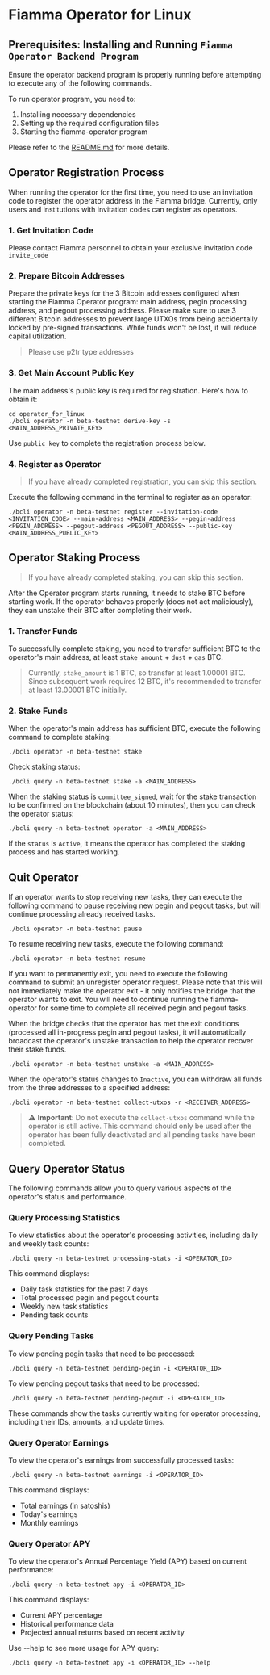 # Fiamma Operator for Linux

## Prerequisites: Installing and Running `Fiamma Operator Backend Program`

Ensure the operator backend program is properly running before attempting to execute any of the following commands.

To run operator program, you need to:
1. Installing necessary dependencies
2. Setting up the required configuration files
3. Starting the fiamma-operator program

Please refer to the [README.md](./README.md) for more details.


## Operator Registration Process

When running the operator for the first time, you need to use an invitation code to register the operator address in the Fiamma bridge. Currently, only users and institutions with invitation codes can register as operators.

### 1. Get Invitation Code

Please contact Fiamma personnel to obtain your exclusive invitation code `invite_code`

### 2. Prepare Bitcoin Addresses

Prepare the private keys for the 3 Bitcoin addresses configured when starting the Fiamma Operator program: main address, pegin processing address, and pegout processing address. Please make sure to use 3 different Bitcoin addresses to prevent large UTXOs from being accidentally locked by pre-signed transactions. While funds won't be lost, it will reduce capital utilization.

> Please use p2tr type addresses

### 3. Get Main Account Public Key

The main address's public key is required for registration. Here's how to obtain it:

```
cd operator_for_linux
./bcli operator -n beta-testnet derive-key -s <MAIN_ADDRESS_PRIVATE_KEY>
```
Use `public_key` to complete the registration process below.

### 4. Register as Operator

> If you have already completed registration, you can skip this section.

Execute the following command in the terminal to register as an operator:

```
./bcli operator -n beta-testnet register --invitation-code <INVITATION_CODE> --main-address <MAIN_ADDRESS> --pegin-address <PEGIN_ADDRESS> --pegout-address <PEGOUT_ADDRESS> --public-key <MAIN_ADDRESS_PUBLIC_KEY>
```

## Operator Staking Process

> If you have already completed staking, you can skip this section.

After the Operator program starts running, it needs to stake BTC before starting work. If the operator behaves properly (does not act maliciously), they can unstake their BTC after completing their work.

### 1. Transfer Funds
To successfully complete staking, you need to transfer sufficient BTC to the operator's main address, at least `stake_amount` + `dust` + `gas` BTC.

> Currently, `stake_amount` is 1 BTC, so transfer at least 1.00001 BTC. Since subsequent work requires 12 BTC, it's recommended to transfer at least 13.00001 BTC initially.

### 2. Stake Funds

When the operator's main address has sufficient BTC, execute the following command to complete staking:

```
./bcli operator -n beta-testnet stake
```

Check staking status:

```
./bcli query -n beta-testnet stake -a <MAIN_ADDRESS>
```

When the staking status is `committee_signed`, wait for the stake transaction to be confirmed on the blockchain (about 10 minutes), then you can check the operator status:

```
./bcli query -n beta-testnet operator -a <MAIN_ADDRESS>
```

If the `status` is `Active`, it means the operator has completed the staking process and has started working.

## Quit Operator

If an operator wants to stop receiving new tasks, they can execute the following command to pause receiving new pegin and pegout tasks, but will continue processing already received tasks.

```
./bcli operator -n beta-testnet pause
```

To resume receiving new tasks, execute the following command:

```
./bcli operator -n beta-testnet resume
```

If you want to permanently exit, you need to execute the following command to submit an unregister operator request. Please note that this will not immediately make the operator exit - it only notifies the bridge that the operator wants to exit. You will need to continue running the fiamma-operator for some time to complete all received pegin and pegout tasks.

When the bridge checks that the operator has met the exit conditions (processed all in-progress pegin and pegout tasks), it will automatically broadcast the operator's unstake transaction to help the operator recover their stake funds.

```
./bcli operator -n beta-testnet unstake -a <MAIN_ADDRESS>
```

When the operator's status changes to `Inactive`, you can withdraw all funds from the three addresses to a specified address:

```
./bcli operator -n beta-testnet collect-utxos -r <RECEIVER_ADDRESS>
```

> ⚠️ **Important**: Do not execute the `collect-utxos` command while the operator is still active. This command should only be used after the operator has been fully deactivated and all pending tasks have been completed.

## Query Operator Status

The following commands allow you to query various aspects of the operator's status and performance.

### Query Processing Statistics

To view statistics about the operator's processing activities, including daily and weekly task counts:

```
./bcli query -n beta-testnet processing-stats -i <OPERATOR_ID>
```

This command displays:
- Daily task statistics for the past 7 days
- Total processed pegin and pegout counts
- Weekly new task statistics
- Pending task counts

### Query Pending Tasks

To view pending pegin tasks that need to be processed:

```
./bcli query -n beta-testnet pending-pegin -i <OPERATOR_ID>
```

To view pending pegout tasks that need to be processed:

```
./bcli query -n beta-testnet pending-pegout -i <OPERATOR_ID>
```

These commands show the tasks currently waiting for operator processing, including their IDs, amounts, and update times.

### Query Operator Earnings

To view the operator's earnings from successfully processed tasks:

```
./bcli query -n beta-testnet earnings -i <OPERATOR_ID>
```

This command displays:
- Total earnings (in satoshis)
- Today's earnings
- Monthly earnings

### Query Operator APY

To view the operator's Annual Percentage Yield (APY) based on current performance:

```
./bcli query -n beta-testnet apy -i <OPERATOR_ID>
```

This command displays:
- Current APY percentage
- Historical performance data
- Projected annual returns based on recent activity

Use --help to see more usage for APY query:

```
./bcli query -n beta-testnet apy -i <OPERATOR_ID> --help
```
